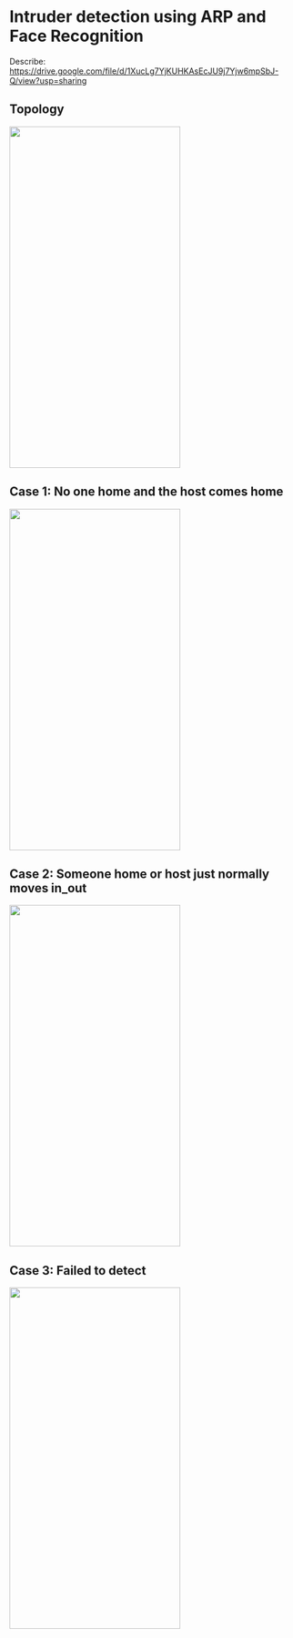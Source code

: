 # Intruder detection using ARP and Face Recognition
Describe: https://drive.google.com/file/d/1XucLg7YjKUHKAsEcJU9j7Yjw6mpSbJ-Q/view?usp=sharing
## Topology
<img src="https://github.com/triledinh159/NT131_Intruder_detection_ARP/blob/cb6068a370d76a17432bb07d3f6eb5fe611621b6/img/fullLayer.png" width="300" height="600">

## Case 1: No one home and the host comes home
<img src="https://github.com/triledinh159/NT131_Intruder_detection_ARP/blob/cb6068a370d76a17432bb07d3f6eb5fe611621b6/img/Case%201.png" width="300" height="600">

## Case 2: Someone home or host just normally moves in_out
<img src="https://github.com/triledinh159/NT131_Intruder_detection_ARP/blob/cb6068a370d76a17432bb07d3f6eb5fe611621b6/img/Case%202.png" width="300" height="600">

## Case 3: Failed to detect
<img src="https://github.com/triledinh159/NT131_Intruder_detection_ARP/blob/cb6068a370d76a17432bb07d3f6eb5fe611621b6/img/Case%203.png" width="300" height="600">
